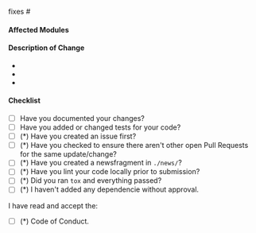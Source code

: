 <!--
**IMPORTANT: Please do not create a Pull Request without creating an issue first.**

Thank you for your pull request. Please provide a description above and review
the requirements below.

Bug fixes and new features should include documentation and tests.
-->

fixes #

#### Affected Modules
<!-- Please provide affected handlers. -->

#### Description of Change
<!-- Please provide a description of the change here. -->
-
-
-

#### Checklist
<!-- Only the fields marked with (*) are Mandatory for bugfixes. -->

- [ ] Have you documented your changes?
- [ ] Have you added or changed tests for your code?
- [ ] (*) Have you created an issue first?
- [ ] (*) Have you checked to ensure there aren't other open Pull Requests
      for the same update/change?
- [ ] (*) Have you created a newsfragment in `./news/`?
- [ ] (*) Have you lint your code locally prior to submission?
- [ ] (*) Did you ran `tox` and everything passed?
- [ ] (*) I haven't added any dependencie without approval.

I have read and accept the:

- [ ] (*) Code of Conduct.
